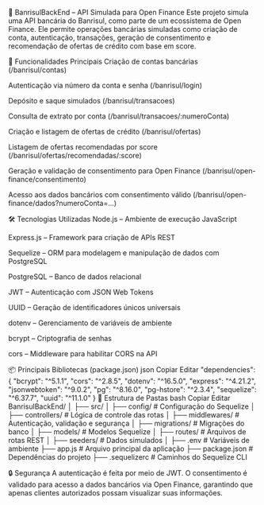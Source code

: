 🚀 BanrisulBackEnd – API Simulada para Open Finance
Este projeto simula uma API bancária do Banrisul, como parte de um ecossistema de Open Finance. Ele permite operações bancárias simuladas como criação de conta, autenticação, transações, geração de consentimento e recomendação de ofertas de crédito com base em score.

📌 Funcionalidades Principais
Criação de contas bancárias (/banrisul/contas)

Autenticação via número da conta e senha (/banrisul/login)

Depósito e saque simulados (/banrisul/transacoes)

Consulta de extrato por conta (/banrisul/transacoes/:numeroConta)

Criação e listagem de ofertas de crédito (/banrisul/ofertas)

Listagem de ofertas recomendadas por score (/banrisul/ofertas/recomendadas/:score)

Geração e validação de consentimento para Open Finance (/banrisul/open-finance/consentimento)

Acesso aos dados bancários com consentimento válido (/banrisul/open-finance/dados?numeroConta=...)

🛠️ Tecnologias Utilizadas
Node.js – Ambiente de execução JavaScript

Express.js – Framework para criação de APIs REST

Sequelize – ORM para modelagem e manipulação de dados com PostgreSQL

PostgreSQL – Banco de dados relacional

JWT – Autenticação com JSON Web Tokens

UUID – Geração de identificadores únicos universais

dotenv – Gerenciamento de variáveis de ambiente

bcrypt – Criptografia de senhas

cors – Middleware para habilitar CORS na API

📦 Principais Bibliotecas (package.json)
json
Copiar
Editar
"dependencies": {
  "bcrypt": "^5.1.1",
  "cors": "^2.8.5",
  "dotenv": "^16.5.0",
  "express": "^4.21.2",
  "jsonwebtoken": "^9.0.2",
  "pg": "^8.16.0",
  "pg-hstore": "^2.3.4",
  "sequelize": "^6.37.7",
  "uuid": "^11.1.0"
}
📁 Estrutura de Pastas
bash
Copiar
Editar
BanrisulBackEnd/
│
├── src/
│   ├── config/                # Configuração do Sequelize
│   ├── controllers/           # Lógica de controle das rotas
│   ├── middlewares/           # Autenticação, validação e segurança
│   ├── migrations/            # Migrações do banco
│   ├── models/                # Modelos Sequelize
│   ├── routes/                # Arquivos de rotas REST
│   ├── seeders/               # Dados simulados
│
├── .env                       # Variáveis de ambiente
├── app.js                    # Arquivo principal da aplicação
├── package.json              # Dependências do projeto
├── .sequelizerc              # Caminhos do Sequelize CLI

🔒 Segurança
A autenticação é feita por meio de JWT. O consentimento é validado para acesso a dados bancários via Open Finance, garantindo que apenas clientes autorizados possam visualizar suas informações.